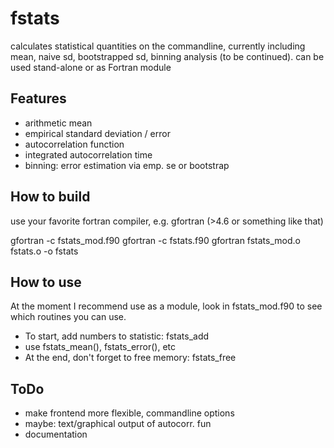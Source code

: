 fstats
======

calculates statistical quantities on the commandline, currently including mean, naive sd, bootstrapped sd, binning analysis (to be continued). can be used stand-alone or as Fortran module

Features
--------

- arithmetic mean
- empirical standard deviation / error
- autocorrelation function
- integrated autocorrelation time
- binning: error estimation via emp. se or bootstrap

How to build
------------

use your favorite fortran compiler, e.g. gfortran (>4.6 or something like that)

gfortran -c fstats_mod.f90
gfortran -c fstats.f90
gfortran fstats_mod.o fstats.o -o fstats

How to use
----------

At the moment I recommend use as a module, look in fstats_mod.f90 to see which routines you can use.
- To start, add numbers to statistic: fstats_add
- use fstats_mean(), fstats_error(), etc
- At the end, don't forget to free memory: fstats_free

ToDo
----

- make frontend more flexible, commandline options
- maybe: text/graphical output of autocorr. fun
- documentation
